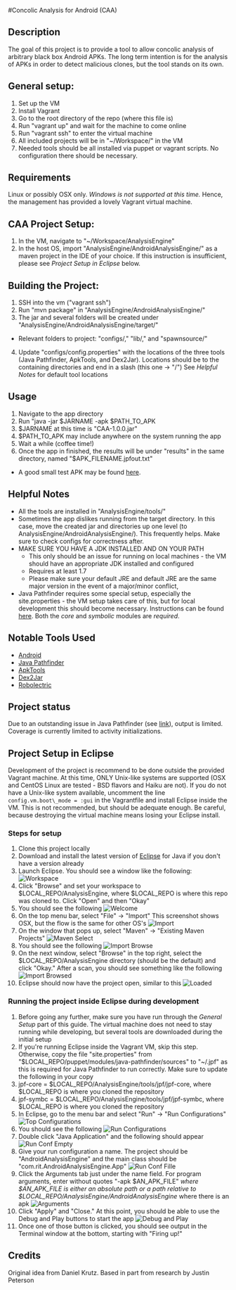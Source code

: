 #Concolic Analysis for Android (CAA)

## Description

The goal of this project is to provide a tool to allow concolic analysis of arbitrary black box Android APKs.  The long term intention is for the analysis of APKs in order to detect malicious clones, but the tool stands on its own.

## General setup:

1. Set up the VM
  1. Install Vagrant
  2. Go to the root directory of the repo (where this file is)
  3. Run "vagrant up" and wait for the machine to come online
  4. Run "vagrant ssh" to enter the virtual machine
2. All included projects will be in "~/Workspace/" in the VM
3. Needed tools should be all installed via puppet or vagrant scripts.  No configuration there should be necessary.

## Requirements

Linux or possibly OSX only.  *Windows is not supported at this time.*  Hence, the management has provided a lovely Vagrant virtual machine.

## CAA Project Setup:

1. In the VM, navigate to "~/Workspace/AnalysisEngine"
2. In the host OS, import "AnalysisEngine/AndroidAnalysisEngine/" as a maven project in the IDE of your choice.  If this instruction is insufficient, please see _Project Setup in Eclipse_ below.

## Building the Project:

1. SSH into the vm ("vagrant ssh")
2. Run "mvn package" in "AnalysisEngine/AndroidAnalysisEngine/"
3. The jar and several folders will be created under "AnalysisEngine/AndroidAnalysisEngine/target/"
  * Relevant folders to project: "configs/," "lib/," and "spawnsource/"
4. Update "configs/config.properties" with the locations of the three tools (Java Pathfinder, ApkTools, and Dex2Jar).  Locations should be to the containing directories and end in a slash (this one -> "/")  See _Helpful Notes_ for default tool locations

## Usage

1. Navigate to the app directory
2. Run "java -jar $JARNAME -apk $PATH\_TO\_APK
  1. $JARNAME at this time is "CAA-1.0.0.jar"
  2. $PATH\_TO\_APK may include anywhere on the system running the app
3. Wait a while (coffee time!)
4. Once the app in finished, the results will be under "results" in the same directory, named "$APK_FILENAME.jpfout.txt"

* A good small test APK may be found [here](https://github.com/stephanenicolas/RoboDemo/robodemo-sample-1.0.1.apk/qr_code).


## Helpful Notes

* All the tools are installed in "AnalysisEngine/tools/"
* Sometimes the app dislikes running from the target directory.  In this case, move the created jar and directories up one level (to AnalysisEngine/AndroidAnalysisEngine/).  This frequently helps.  Make sure to check configs for correctness after.
* MAKE SURE YOU HAVE A JDK INSTALLED AND ON YOUR PATH
  * This only should be an issue for running on local machines - the VM should have an appropriate JDK installed and configured
  * Requires at least 1.7
  * Please make sure your default JRE and default JRE are the same major version in the event of a major/minor conflict,
* Java Pathfinder requires some special setup, especially the site.properties - the VM setup takes care of this, but for local development this should become necessary.  Instructions can be found [here](http://babelfish.arc.nasa.gov/trac/jpf/wiki/install/site-properties).  Both the *core* and *symbolic* modules are *required*.

## Notable Tools Used

* [Android](https://developer.android.com/index.html)
* [Java Pathfinder](http://babelfish.arc.nasa.gov/trac/jpf)
* [ApkTools](https://code.google.com/p/android-apktool/)
* [Dex2Jar](https://code.google.com/p/dex2jar/)
* [Robolectric](http://robolectric.org/)

## Project status

Due to an outstanding issue in Java Pathfinder (see [link](https://groups.google.com/forum/#!topic/java-pathfinder/vAcaeTLL1OY)), output is limited.  Coverage is currently limited to activity initializations.

## Project Setup in Eclipse

Development of the project is recommend to be done outside the provided Vagrant machine.  At this time, ONLY Unix-like systems are supported (OSX and CentOS Linux are tested - BSD flavors and Haiku are not).  If you do not have a Unix-like system available, uncomment the line `config.vm.boot\_mode = :gui` in the Vagrantfile and install Eclipse inside the VM.  This is not recommended, but should be adequate enough.  Be careful, because destroying the virtual machine means losing your Eclipse install.

### Steps for setup

1. Clone this project locally
2. Download and install the latest version of [Eclipse](https://www.eclipse.org/downloads/) for Java if you don't have a version already
3. Launch Eclipse.  You should see a window like the following: ![Workspace](https://raw.githubusercontent.com/PatrickMcAfee/ConcolicAndroidWrapper/EclipseSetup/docs/images/Workspace.png)
4. Click "Browse" and set your workspace to $LOCAL\_REPO/AnalysisEngine, where $LOCAL\_REPO is where this repo was cloned to.  Click "Open" and then "Okay"
5. You should see the following ![Welcome](https://raw.githubusercontent.com/PatrickMcAfee/ConcolicAndroidWrapper/EclipseSetup/docs/images/Welcome.png)
6. On the top menu bar, select "File" -> "Import"  This screenshot shows OSX, but the flow is the same for other OS's ![Import](https://raw.githubusercontent.com/PatrickMcAfee/ConcolicAndroidWrapper/EclipseSetup/docs/images/TopImport.png)
7. On the window that pops up, select "Maven" -> "Existing Maven Projects" ![Maven Select](https://raw.githubusercontent.com/PatrickMcAfee/ConcolicAndroidWrapper/EclipseSetup/docs/images/ImportSelect.png)
8. You should see the following ![Import Browse](https://raw.githubusercontent.com/PatrickMcAfee/ConcolicAndroidWrapper/EclipseSetup/docs/images/ImportBrowse.png)
8. On the next window, select "Browse" in the top right, select the $LOCAL\_REPO/AnalysisEngine directory (should be the default) and click "Okay." After a scan, you should see something like the following ![Import Browsed](https://raw.githubusercontent.com/PatrickMcAfee/ConcolicAndroidWrapper/EclipseSetup/docs/images/ImportBrowsed.png)
9. Eclipse should now have the project open, similar to this ![Loaded](https://raw.githubusercontent.com/PatrickMcAfee/ConcolicAndroidWrapper/EclipseSetup/docs/images/OpenProject.png)

### Running the project inside Eclipse during development

1. Before going any further, make sure you have run through the _General Setup_ part of this guide.  The virtual machine does not need to stay running while developing, but several tools are downloaded during the initial setup
2. If you're running Eclipse inside the Vagrant VM, skip this step.  Otherwise, copy the file "site.properties" from "$LOCAL\_REPO/puppet/modules/java-pathfinder/sources" to "~/.jpf" as this is required for Java Pathfinder to run correctly.  Make sure to update the following in your copy
  1. jpf-core = $LOCAL\_REPO/AnalysisEngine/tools/jpf/jpf-core, where $LOCAL\_REPO is where you cloned the repository
  2. jpf-symbc = $LOCAL\_REPO/AnalysisEngine/tools/jpf/jpf-symbc, where $LOCAL\_REPO is where you cloned the repository
3. In Eclipse, go to the menu bar and select "Run" -> "Run Configurations" ![Top Configurations](https://raw.githubusercontent.com/PatrickMcAfee/ConcolicAndroidWrapper/EclipseSetup/docs/images/TopConfigurations.png)
4. You should see the following ![Run Configurations](https://raw.githubusercontent.com/PatrickMcAfee/ConcolicAndroidWrapper/EclipseSetup/docs/images/RunConfigurations.png)
5. Double click "Java Application" and the following should appear ![Run Conf Empty](https://raw.githubusercontent.com/PatrickMcAfee/ConcolicAndroidWrapper/EclipseSetup/docs/images/RunConfEmpty.png)
6. Give your run configuration a name.  The project should be "AndroidAnalysisEngine" and the main class should be "com.rit.AndroidAnalysisEngine.App" ![Run Conf Fille](https://raw.githubusercontent.com/PatrickMcAfee/ConcolicAndroidWrapper/EclipseSetup/docs/images/RunConfFilled.png)
7. Click the Arguments tab just under the name field.  For program arguments, enter without quotes "-apk $AN\_APK\_FILE" *where $AN\_APK\_FILE is either an absolute path or a path relative to $LOCAL\_REPO/AnalysisEngine/AndroidAnalysisEngine* where there is an apk ![Arguments](https://raw.githubusercontent.com/PatrickMcAfee/ConcolicAndroidWrapper/EclipseSetup/docs/images/Arguments.png)
8. Click "Apply" and "Close." At this point, you should be able to use the Debug and Play buttons to start the app ![Debug and Play](https://raw.githubusercontent.com/PatrickMcAfee/ConcolicAndroidWrapper/EclipseSetup/docs/images/DebugAndPlay.png)
9. Once one of those button is clicked, you should see output in the Terminal window at the bottom, starting with "Firing up!"

## Credits

Original idea from Daniel Krutz.  Based in part from research by Justin Peterson